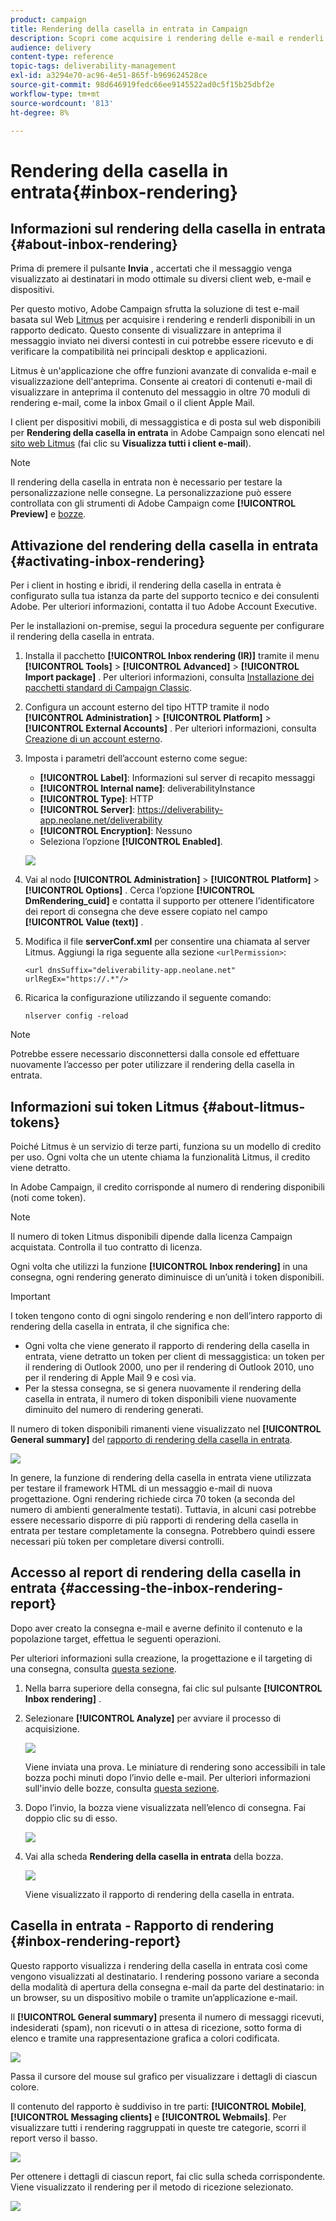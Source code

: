 ```yaml
---
product: campaign
title: Rendering della casella in entrata in Campaign
description: Scopri come acquisire i rendering delle e-mail e renderli disponibili in un rapporto dedicato
audience: delivery
content-type: reference
topic-tags: deliverability-management
exl-id: a3294e70-ac96-4e51-865f-b969624528ce
source-git-commit: 98d646919fedc66ee9145522ad0c5f15b25dbf2e
workflow-type: tm+mt
source-wordcount: '813'
ht-degree: 8%

---
```


# Rendering della casella in entrata{#inbox-rendering}

## Informazioni sul rendering della casella in entrata {#about-inbox-rendering}

Prima di premere il pulsante **Invia** , accertati che il messaggio venga visualizzato ai destinatari in modo ottimale su diversi client web, e-mail e dispositivi.

Per questo motivo, Adobe Campaign sfrutta la soluzione di test e-mail basata sul Web [Litmus](https://litmus.com/email-testing) per acquisire i rendering e renderli disponibili in un rapporto dedicato. Questo consente di visualizzare in anteprima il messaggio inviato nei diversi contesti in cui potrebbe essere ricevuto e di verificare la compatibilità nei principali desktop e applicazioni.

Litmus è un&#39;applicazione che offre funzioni avanzate di convalida e-mail e visualizzazione dell&#39;anteprima. Consente ai creatori di contenuti e-mail di visualizzare in anteprima il contenuto del messaggio in oltre 70 moduli di rendering e-mail, come la inbox Gmail o il client Apple Mail.

I client per dispositivi mobili, di messaggistica e di posta sul web disponibili per **Rendering della casella in entrata** in Adobe Campaign sono elencati nel [sito web Litmus](https://litmus.com/email-testing) (fai clic su **Visualizza tutti i client e-mail**).

>[!NOTE]
>
>Il rendering della casella in entrata non è necessario per testare la personalizzazione nelle consegne. La personalizzazione può essere controllata con gli strumenti di Adobe Campaign come **[!UICONTROL Preview]** e [bozze](../../delivery/using/steps-validating-the-delivery.md#sending-a-proof).

## Attivazione del rendering della casella in entrata {#activating-inbox-rendering}

Per i client in hosting e ibridi, il rendering della casella in entrata è configurato sulla tua istanza da parte del supporto tecnico e dei consulenti Adobe. Per ulteriori informazioni, contatta il tuo Adobe Account Executive.

Per le installazioni on-premise, segui la procedura seguente per configurare il rendering della casella in entrata.

1. Installa il pacchetto **[!UICONTROL Inbox rendering (IR)]** tramite il menu **[!UICONTROL Tools]** > **[!UICONTROL Advanced]** > **[!UICONTROL Import package]** . Per ulteriori informazioni, consulta [Installazione dei pacchetti standard di Campaign Classic](../../installation/using/installing-campaign-standard-packages.md).
1. Configura un account esterno del tipo HTTP tramite il nodo **[!UICONTROL Administration]** > **[!UICONTROL Platform]** > **[!UICONTROL External Accounts]** . Per ulteriori informazioni, consulta [Creazione di un account esterno](../../installation/using/external-accounts.md#creating-an-external-account).
1. Imposta i parametri dell’account esterno come segue:
   * **[!UICONTROL Label]**: Informazioni sul server di recapito messaggi
   * **[!UICONTROL Internal name]**: deliverabilityInstance
   * **[!UICONTROL Type]**: HTTP
   * **[!UICONTROL Server]**: https://deliverability-app.neolane.net/deliverability
   * **[!UICONTROL Encryption]**: Nessuno
   * Seleziona l’opzione **[!UICONTROL Enabled]**.

   ![](assets/s_tn_inbox_rendering_external-account.png)

1. Vai al nodo **[!UICONTROL Administration]** > **[!UICONTROL Platform]** > **[!UICONTROL Options]** . Cerca l’opzione **[!UICONTROL DmRendering_cuid]** e contatta il supporto per ottenere l’identificatore dei report di consegna che deve essere copiato nel campo **[!UICONTROL Value (text)]** .
1. Modifica il file **serverConf.xml** per consentire una chiamata al server Litmus. Aggiungi la riga seguente alla sezione `<urlPermission>`:

   ```
   <url dnsSuffix="deliverability-app.neolane.net" urlRegEx="https://.*"/>
   ```

1. Ricarica la configurazione utilizzando il seguente comando:

   ```
   nlserver config -reload
   ```

>[!NOTE]
>
>Potrebbe essere necessario disconnettersi dalla console ed effettuare nuovamente l’accesso per poter utilizzare il rendering della casella in entrata.

## Informazioni sui token Litmus {#about-litmus-tokens}

Poiché Litmus è un servizio di terze parti, funziona su un modello di credito per uso. Ogni volta che un utente chiama la funzionalità Litmus, il credito viene detratto.

In Adobe Campaign, il credito corrisponde al numero di rendering disponibili (noti come token).

>[!NOTE]
>
>Il numero di token Litmus disponibili dipende dalla licenza Campaign acquistata. Controlla il tuo contratto di licenza.

Ogni volta che utilizzi la funzione **[!UICONTROL Inbox rendering]** in una consegna, ogni rendering generato diminuisce di un’unità i token disponibili.

>[!IMPORTANT]
>
>I token tengono conto di ogni singolo rendering e non dell’intero rapporto di rendering della casella in entrata, il che significa che:
>
>* Ogni volta che viene generato il rapporto di rendering della casella in entrata, viene detratto un token per client di messaggistica: un token per il rendering di Outlook 2000, uno per il rendering di Outlook 2010, uno per il rendering di Apple Mail 9 e così via.
>* Per la stessa consegna, se si genera nuovamente il rendering della casella in entrata, il numero di token disponibili viene nuovamente diminuito del numero di rendering generati.

>



Il numero di token disponibili rimanenti viene visualizzato nel **[!UICONTROL General summary]** del [rapporto di rendering della casella in entrata](#inbox-rendering-report).

![](assets/s_tn_inbox_rendering_tokens.png)

In genere, la funzione di rendering della casella in entrata viene utilizzata per testare il framework HTML di un messaggio e-mail di nuova progettazione. Ogni rendering richiede circa 70 token (a seconda del numero di ambienti generalmente testati). Tuttavia, in alcuni casi potrebbe essere necessario disporre di più rapporti di rendering della casella in entrata per testare completamente la consegna. Potrebbero quindi essere necessari più token per completare diversi controlli.

## Accesso al report di rendering della casella in entrata {#accessing-the-inbox-rendering-report}

Dopo aver creato la consegna e-mail e averne definito il contenuto e la popolazione target, effettua le seguenti operazioni.

Per ulteriori informazioni sulla creazione, la progettazione e il targeting di una consegna, consulta [questa sezione](../../delivery/using/about-email-channel.md).

1. Nella barra superiore della consegna, fai clic sul pulsante **[!UICONTROL Inbox rendering]** .
1. Selezionare **[!UICONTROL Analyze]** per avviare il processo di acquisizione.

   ![](assets/s_tn_inbox_rendering_button.png)

   Viene inviata una prova. Le miniature di rendering sono accessibili in tale bozza pochi minuti dopo l’invio delle e-mail. Per ulteriori informazioni sull&#39;invio delle bozze, consulta [questa sezione](../../delivery/using/steps-validating-the-delivery.md#sending-a-proof).

1. Dopo l’invio, la bozza viene visualizzata nell’elenco di consegna. Fai doppio clic su di esso.

   ![](assets/s_tn_inbox_rendering_delivery_list.png)

1. Vai alla scheda **Rendering della casella in entrata** della bozza.

   ![](assets/s_tn_inbox_rendering_tab.png)

   Viene visualizzato il rapporto di rendering della casella in entrata.

## Casella in entrata - Rapporto di rendering {#inbox-rendering-report}

Questo rapporto visualizza i rendering della casella in entrata così come vengono visualizzati al destinatario. I rendering possono variare a seconda della modalità di apertura della consegna e-mail da parte del destinatario: in un browser, su un dispositivo mobile o tramite un’applicazione e-mail.

Il **[!UICONTROL General summary]** presenta il numero di messaggi ricevuti, indesiderati (spam), non ricevuti o in attesa di ricezione, sotto forma di elenco e tramite una rappresentazione grafica a colori codificata.

![](assets/s_tn_inbox_rendering_summary.png)

Passa il cursore del mouse sul grafico per visualizzare i dettagli di ciascun colore.

Il contenuto del rapporto è suddiviso in tre parti: **[!UICONTROL Mobile]**, **[!UICONTROL Messaging clients]** e **[!UICONTROL Webmails]**. Per visualizzare tutti i rendering raggruppati in queste tre categorie, scorri il report verso il basso.

![](assets/s_tn_inbox_rendering_report.png)

Per ottenere i dettagli di ciascun report, fai clic sulla scheda corrispondente. Viene visualizzato il rendering per il metodo di ricezione selezionato.

![](assets/s_tn_inbox_rendering_example.png)
